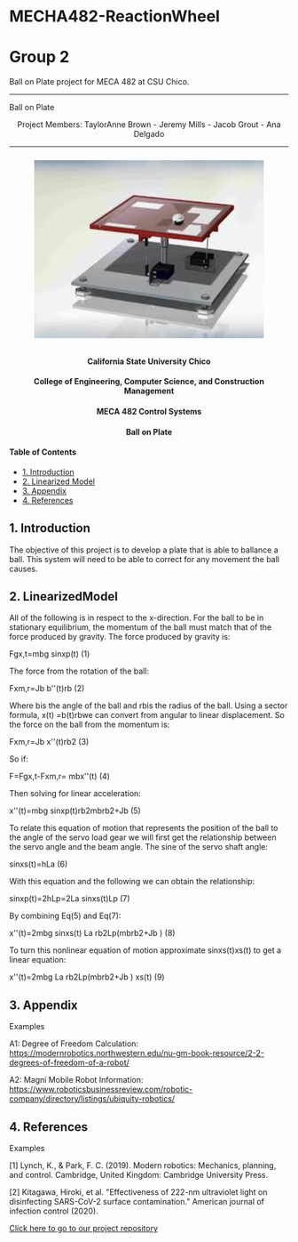 # MECHA482-ReactionWheel
# Group 2
Ball on Plate project for MECA 482 at CSU Chico.


-------------------------------------------------------------------------------------

Ball on Plate

<p align = "center">
Project Members:
TaylorAnne Brown - 
Jeremy Mills -
Jacob Grout -
Ana Delgado
      </p> 

-------------------------------------------------------------------------------------


<p align = "center">
  <img src = "photos/imageexample.jpg" height = "320px" style="margin:10px 10px">
</p>



<center>
   <h4> California State University Chico</h4>
   <h4> College of Engineering, Computer Science, and Construction Management</h4> 
   <h4> MECA 482 Control Systems</h4> 
   <h4> Ball on Plate</h4> 
</center>

#### Table of Contents
- [1. Introduction](#1-Introduction)
- [2. Linearized Model](#2-Linearized_Model)
- [3. Appendix](#3-Appendix)
- [4. References](#4-References)

## 1. Introduction 
The objective of this project is to develop a plate that is able to ballance a ball. This system will need to be able to correct for any movement the ball causes. 

## 2. LinearizedModel

All of the following is in respect to the x-direction. For the ball to be in stationary equilibrium, the momentum of the ball must match that of the force produced by gravity. The force produced by gravity is:

Fgx,t=mbg sinxp(t)	(1)

The force from the rotation of the ball:

Fxm,r=Jb b''(t)rb (2)

Where bis the angle of the ball and rbis the radius of the ball. Using a sector formula, x(t) =b(t)rbwe can convert from angular to linear displacement. So the force on the ball from the momentum is:

Fxm,r=Jb x''(t)rb2 (3)

So if:

F=Fgx,t-Fxm,r= mbx''(t) (4)

Then solving for linear acceleration:

x''(t)=mbg sinxp(t)rb2mbrb2+Jb  (5)

To relate this equation of motion that represents the position of the ball to the angle of the servo load gear we will first get the relationship between the servo angle and the beam angle. The sine of the servo shaft angle:

sinxs(t)=hLa (6)

With this equation and the following we can obtain the relationship:

sinxp(t)=2hLp=2La sinxs(t)Lp (7)

By combining Eq(5) and Eq(7):

x''(t)=2mbg sinxs(t) La rb2Lp(mbrb2+Jb ) (8)

To turn this nonlinear equation of motion approximate sinxs(t)xs(t) to get a linear equation:

x''(t)=2mbg La rb2Lp(mbrb2+Jb ) xs(t) (9)


## 3. Appendix

Examples

A1: Degree of Freedom Calculation: 
https://modernrobotics.northwestern.edu/nu-gm-book-resource/2-2-degrees-of-freedom-of-a-robot/

A2: Magni Mobile Robot Information: 
https://www.roboticsbusinessreview.com/robotic-company/directory/listings/ubiquity-robotics/


## 4. References

Examples

[1] Lynch, K., &amp; Park, F. C. (2019). Modern robotics: Mechanics, planning, and control. Cambridge, United Kingdom: Cambridge University Press.

[2] Kitagawa, Hiroki, et al. "Effectiveness of 222-nm ultraviolet light on disinfecting SARS-CoV-2 surface contamination." American journal of infection control (2020).


<a href="https://github.com/janso2000/MECHA470_Mobile_Sanitation_Robot"> Click here to go to our project repository </a>
